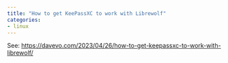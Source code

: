 ```yaml
---
title: "How to get KeePassXC to work with Librewolf"
categories:
- linux
---
```


See: https://davevo.com/2023/04/26/how-to-get-keepassxc-to-work-with-librewolf/